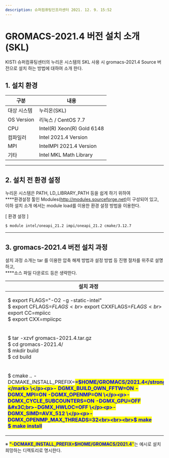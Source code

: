 ```yaml
---
description: 슈퍼컴퓨팅인프라센터 2021. 12. 9. 15:52
---
```


# GROMACS-2021.4 버전 설치 소개 (SKL)

KISTI 슈퍼컴퓨팅센터의 누리온 시스템의 SKL 사용 시 gromacs-2021.4 Source 버전으로 설치 하는 방법에 대하여 소개 한다.



## **1. 설치 환경**

| **구분**     | **내용**                     |
| ---------- | -------------------------- |
| 대상 시스템     | 누리온(SKL)                   |
| OS Version | 리눅스 / CentOS 7.7           |
| CPU        | Intel(R) Xeon(R) Gold 6148 |
| 컴파일러       | Intel 2021.4 Version       |
| MPI        | IntelMPI 2021.4 Version    |
| 기타         | Intel MKL Math Library     |

****

## **2. 설치 전 환경 설정**

누리온 시스템은 PATH, LD\_LIBRARY\_PATH 등을 쉽게 하기 위하여\
****환경설정 툴인 Modules([http://modules.sourceforge.net)](http://modules.sourceforge.net\)/)이 구성되어 있고,\
이하 설치 소개 에서는 module load를 이용한 환경 설정 방법을 이용한다.

\[ 환경 설정 ]

```
$ module intel/oneapi_21.2 impi/oneapi_21.2 cmake/3.12.7
```

****

## **3. gromacs-2021.4 버전 설치 과정**

설치 과정 소개는 tar 를 이용한 압축 해제 방법과 설정 방법 등 진행 절차를 위주로 설명하고,\
****소스 파일 다운로드 등은 생략한다.

| **설치 과정**                                                                                                                                                                                                                                                                                                                                                                                                                                                                                                                                                                                                               |
| ----------------------------------------------------------------------------------------------------------------------------------------------------------------------------------------------------------------------------------------------------------------------------------------------------------------------------------------------------------------------------------------------------------------------------------------------------------------------------------------------------------------------------------------------------------------------------------------------------------------------- |
| <p>$ export FLAGS="-O2 -g -static-intel"<br>$ export CFLAGS=$FLAGS<br>$ export CXXFLAGS=$FLAGS<br>$ export CC=mpiicc<br>$ export CXX=mpiicpc<br><br><br>$ tar -xzvf gromacs-2021.4.tar.gz<br>$ cd gromacs-2021.4/<br>$ mkdir build<br>$ cd build<br><br><br>$ cmake .. -DCMAKE_INSTALL_PREFIX=<mark style="color:blue;"><strong>=$HOME/GROMACS/2021.4</strong></mark> \</p><p>- DGMX_BUILD_OWN_FFTW=ON -DGMX_MPI=ON -DGMX_OPENMP=ON \</p><p>- DGMX_CYCLE_SUBCOUNTERS=ON -DGMX_GPU=OFF &#x3C;br>-DGMX_HWLOC=OFF \</p><p>- DGMX_SIMD=AVX_512 \</p><p>- DGMX_OPENMP_MAX_THREADS=32<br><br><br>$ make<br>$ make install</p> |

※ <mark style="color:blue;">**"-DCMAKE\_INSTALL\_PREFIX=$HOME/GROMACS/2021.4**</mark><mark style="color:blue;">"</mark>는 예시로 설치 희망하는 디렉토리로 명시한다.
